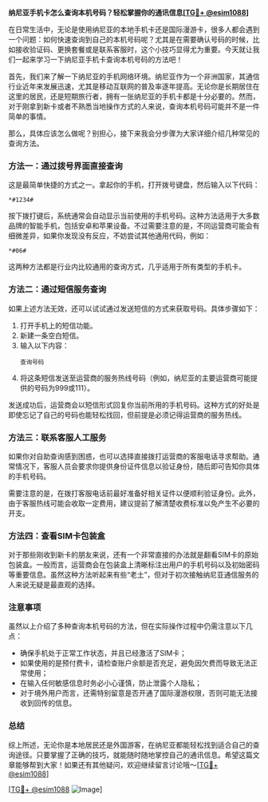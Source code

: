 **纳尼亚手机卡怎么查询本机号码？轻松掌握你的通讯信息[[TG💪+ @esim1088](https://t.me/s/esim1088)]**

在日常生活中，无论是使用纳尼亚的本地手机卡还是国际漫游卡，很多人都会遇到一个问题：如何快速查询到自己的本机号码呢？尤其是在需要确认号码的时候，比如接收验证码、更换套餐或是联系客服时，这个小技巧显得尤为重要。今天就让我们一起来学习一下纳尼亚手机卡查询本机号码的方法吧！

首先，我们来了解一下纳尼亚的手机网络环境。纳尼亚作为一个非洲国家，其通信行业近年来发展迅速，尤其是移动互联网的普及率逐年提高。无论你是长期居住在这里的居民，还是短期旅行者，拥有一张纳尼亚的手机卡都是十分必要的。然而，对于刚拿到新卡或者不熟悉当地操作方式的人来说，查询本机号码可能并不是一件简单的事情。

那么，具体应该怎么做呢？别担心，接下来我会分步骤为大家详细介绍几种常见的查询方法。

### 方法一：通过拨号界面直接查询

这是最简单快捷的方式之一。拿起你的手机，打开拨号键盘，然后输入以下代码：

```
*#1234#
```

按下拨打键后，系统通常会自动显示当前使用的手机号码。这种方法适用于大多数品牌的智能手机，包括安卓和苹果设备。不过需要注意的是，不同运营商可能会有细微差异，如果你发现没有反应，不妨尝试其他通用代码，例如：

```
*#06#
```

这两种方法都是行业内比较通用的查询方式，几乎适用于所有类型的手机卡。

### 方法二：通过短信服务查询

如果上述方法无效，还可以试试通过发送短信的方式来获取号码。具体步骤如下：

1. 打开手机上的短信功能。
2. 新建一条空白短信。
3. 输入以下内容：
   ```
   查询号码
   ```
4. 将这条短信发送至运营商的服务热线号码（例如，纳尼亚的主要运营商可能提供的号码为999或111）。

发送成功后，运营商会以短信形式回复你当前所用的手机号码。这种方式的好处是即使忘记了自己的号码也能轻松找回，但前提是必须记得运营商的服务热线。

### 方法三：联系客服人工服务

如果你对自助查询感到困惑，也可以选择直接拨打运营商的客服电话寻求帮助。通常情况下，客服人员会要求你提供身份证件信息以验证身份，随后即可告知你具体的手机号码。

需要注意的是，在拨打客服电话前最好准备好相关证件以便顺利验证身份。此外，由于客服热线可能会收取一定费用，建议提前了解清楚收费标准以免产生不必要的开支。

### 方法四：查看SIM卡包装盒

对于那些刚收到新卡的朋友来说，还有一个非常直接的办法就是翻看SIM卡的原始包装盒。一般而言，运营商会在包装盒上清晰标注出用户的手机号码以及初始密码等重要信息。虽然这种方法听起来有些“老土”，但对于初次接触纳尼亚通信服务的人来说无疑是最直观的选择。

### 注意事项

虽然以上介绍了多种查询本机号码的方法，但在实际操作过程中仍需注意以下几点：

- 确保手机处于正常工作状态，并且已经激活了SIM卡；
- 如果使用的是预付费卡，请检查账户余额是否充足，避免因欠费而导致无法正常使用；
- 在输入任何敏感信息时务必小心谨慎，防止泄露个人隐私；
- 对于境外用户而言，还需特别留意是否开通了国际漫游权限，否则可能无法接收到回传的信息。

### 总结

综上所述，无论你是本地居民还是外国游客，在纳尼亚都能轻松找到适合自己的查询途径。只要掌握了正确的技巧，就能随时随地掌控自己的通讯信息。希望这篇文章能够帮到大家！如果还有其他疑问，欢迎继续留言讨论哦～[[TG💪+ @esim1088](https://t.me/s/esim1088)]

[[TG💪+ @esim1088](https://t.me/s/esim1088) ![Image](https://i.postimg.cc/4NQfJmqS/Snipaste-2025-05-13-00-14-12.png)]